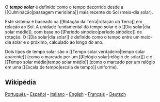 O ***tempo solar*** é definido como o tempo decorrido desde a [[Culminação|passagem meridiana]] mais recente do Sol (meio-dia solar).

Este sistema é baseado na [[Rotação da Terra|rotação da Terra]] em relação ao Sol. A unidade fundamental do tempo solar é o [[Dia solar|dia solar médio]], com base no [[Período sinódico|período sinódico]] de rotação. O [[Dia solar|dia solar]] é definido como o tempo entre um meio-dia solar e o próximo, calculado ao longo do ano.

Dois tipos de tempo solar são o [[Tempo solar verdadeiro|tempo solar aparente]] (como o marcado por um [[Relógio solar|relógio de solar]]) e o [[Tempo solar médio|tempo solar médio]] (como o marcado por um relógio em uma [[Escala de tempo|escala de tempo]] uniforme).

## Wikipédia
[Português](https://pt.wikipedia.org/wiki/Hor%C3%A1rio_solar_aparente) - [Español](https://es.wikipedia.org/wiki/Tiempo_solar) - [Italiano](https://it.wikipedia.org/wiki/Giorno#Giorno_solare) - [English](https://en.wikipedia.org/wiki/Solar_time) - [Français](https://fr.wikipedia.org/wiki/Temps_solaire) - [Deutsch](https://de.wikipedia.org/wiki/Sonnenzeit)